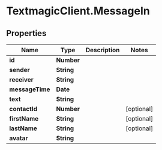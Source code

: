 # TextmagicClient.MessageIn

## Properties
Name | Type | Description | Notes
------------ | ------------- | ------------- | -------------
**id** | **Number** |  | 
**sender** | **String** |  | 
**receiver** | **String** |  | 
**messageTime** | **Date** |  | 
**text** | **String** |  | 
**contactId** | **Number** |  | [optional] 
**firstName** | **String** |  | [optional] 
**lastName** | **String** |  | [optional] 
**avatar** | **String** |  | 


